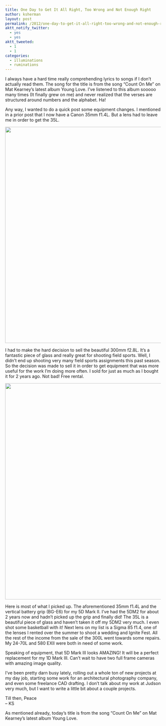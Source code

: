 ```yaml
---
title: One Day to Get It All Right, Too Wrong and Not Enough Right
author: ksherman
layout: post
permalink: /2012/one-day-to-get-it-all-right-too-wrong-and-not-enough-right/
aktt_notify_twitter:
  - yes
  - yes
aktt_tweeted:
  - 1
  - 1
categories:
  - illuminations
  - ruminations
---
```

I always have a hard time really comprehending lyrics to songs if I don&#8217;t actually read them. The song for the title is from the song &#8220;Count On Me&#8221; on Mat Kearney&#8217;s latest album Young Love. I&#8217;ve listened to this album sooooo many times (It finally grew on me) and never realized that the verses are structured around numbers and the alphabet. Ha!

Any way, I wanted to do a quick post some equipment changes. I mentioned in a prior post that I now have a Canon 35mm f1.4L. But a lens had to leave me in order to get the 35L.

<p style="text-align: center;">
  <a href="https://s3-us-west-2.amazonaws.com/assets.kshermphoto.com/wp-content/uploads/2012/03/photo-1.jpg"><img class="aligncenter size-full wp-image-909" title="photo 1" src="https://s3-us-west-2.amazonaws.com/assets.kshermphoto.com/wp-content/uploads/2012/03/photo-1.jpg" alt="" width="700" height="700" /></a>
</p>

I had to make the hard decision to sell the beautiful 300mm f2.8L. It&#8217;s a fantastic piece of glass and really great for shooting field sports. Well, I didn&#8217;t end up shooting very many field sports assignments this past season. So the decision was made to sell it in order to get equipment that was more useful for the work I&#8217;m doing more often. I sold for just as much as I bought it for 2 years ago. Not bad! Free rental.

<p style="text-align: center;">
  <a href="https://s3-us-west-2.amazonaws.com/assets.kshermphoto.com/wp-content/uploads/2012/03/photo-2.jpg"><img class="aligncenter size-full wp-image-908" title="photo 2" src="https://s3-us-west-2.amazonaws.com/assets.kshermphoto.com/wp-content/uploads/2012/03/photo-2.jpg" alt="" width="700" height="700" /></a>
</p>

Here is most of what I picked up. The aforementioned 35mm f1.4L and the vertical battery grip (BG-E6) for my 5D Mark II. I&#8217;ve had the 5DM2 for about 2 years now and hadn&#8217;t picked up the grip and finally did! The 35L is a beautiful piece of glass and haven&#8217;t taken it off my 5DM2 very much. I even shot some basketball with it! Next lens on my list is a Sigma 85 f1.4, one of the lenses I rented over the summer to shoot a wedding and Ignite Fest. All the rest of the income from the sale of the 300L went towards some repairs. My 24-70L and 580 EXII were both in need of some work.

Speaking of equipment, that 5D Mark III looks AMAZING! It will be a perfect replacement for my 1D Mark III. Can&#8217;t wait to have two full frame cameras with amazing image quality.

I&#8217;ve been pretty darn busy lately, rolling out a whole ton of new projects at my day job, starting some work for an architectural photography company, and even some freelance CAD drafting. I don&#8217;t talk about my work at Judson very much, but I want to write a little bit about a couple projects.

Till then, Peace  
&#8211; KS

As mentioned already, today&#8217;s title is from the song &#8220;Count On Me&#8221; on Mat Kearney&#8217;s latest album Young Love.